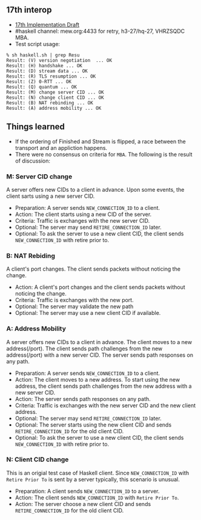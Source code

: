 ## 17th interop

- [17th Implementation Draft](https://github.com/quicwg/base-drafts/wiki/17th-Implementation-Draft)
- #haskell channel: mew.org:4433 for retry, h3-27/hq-27, VHRZSQDC MBA.
- Test script usage:

```
% sh haskell.sh | grep Resu               
Result: (V) version negotiation  ... OK
Result: (H) handshake ... OK
Result: (D) stream data ... OK
Result: (R) TLS resumption ... OK
Result: (Z) 0-RTT ... OK
Result: (Q) quantum ... OK
Result: (M) change server CID ... OK
Result: (N) change client CID ... OK
Result: (B) NAT rebinding ... OK
Result: (A) address mobility ... OK
```

## Things learned

- If the ordering of Finished and Stream is flipped, a race between the transport and an appliction happens.
- There were no consensus on criteria for `MBA`. The following is the result of discussion:

### M: Server CID change

A server offers new CIDs to a client in advance. Upon some events, the client sarts using a new server CID.

- Preparation: A server sends `NEW_CONNECTION_ID` to a client.
- Action: The client starts using a new CID of the server.
- Criteria: Traffic is exchanges with the new server CID.
- Optional: The server may send `RETIRE_CONNECTION_ID` later.
- Optional: To ask the server to use a new client CID, the client sends `NEW_CONNECTION_ID` with retire prior to.

### B: NAT Rebiding

A client's port changes. The client sends packets without noticing the change.

- Action: A client's port changes and the client sends packets without noticing the change.
- Criteria: Traffic is exchanges with the new port.
- Optional: The server may validate the new path
- Optional: The server may use a new client CID if available.

### A: Address Mobility

A server offers new CIDs to a client in advance. The client moves to a new address(/port). The client sends path challenges from the new address(/port) with a new server CID. The server sends path responses on any path.

- Preparation: A server sends `NEW_CONNECTION_ID` to a client.
- Action: The client moves to a new address. To start using the new address, the client sends path challenges from the new address with a new server CID.
- Action: The server sends path responses on any path.
- Criteria: Traffic is exchanges with the new server CID and the new client address.
- Optional: The server may send `RETIRE_CONNECTION_ID` later.
- Optional: The server starts using the new client CID and sends `RETIRE_CONNECTION_ID` for the old client CID.
- Optional: To ask the server to use a new client CID, the client sends `NEW_CONNECTION_ID` with retire prior to.

### N: Client CID change

This is an origial test case of Haskell client. Since `NEW_CONNECTION_ID` with `Retire Prior To` is sent by a server typically, this scenario is unusual.

- Preparation: A client sends `NEW_CONNECTION_ID` to a server.
- Action: The client sends `NEW_CONNECTION_ID` with `Retire Prior To`.
- Action: The server choose a new client CID and sends `RETIRE_CONNECTION_ID` for the old client CID.
